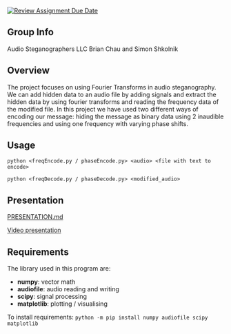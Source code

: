 [![Review Assignment Due Date](https://classroom.github.com/assets/deadline-readme-button-24ddc0f5d75046c5622901739e7c5dd533143b0c8e959d652212380cedb1ea36.svg)](https://classroom.github.com/a/ecp4su41)

## Group Info
Audio Steganographers LLC
Brian Chau and Simon Shkolnik

## Overview
The project focuses on using Fourier Transforms in audio steganography. We can add hidden data to an audio file by adding signals and extract the hidden data by using fourier transforms and reading the frequency data of the modified file. In this project we have used two different ways of encoding our message: hiding the message as binary data using 2 inaudible frequencies and using one frequency with varying phase shifts.

## Usage
`python <freqEncode.py / phaseEncode.py> <audio> <file with text to encode>`

`python <freqDecode.py / phaseDecode.py> <modified_audio>`

## Presentation
[PRESENTATION.md](PRESENTATION.md)

[Video presentation](https://www.youtube.com/watch?v=chCDIFemaw8)

## Requirements
The library used in this program are:
- **numpy**: vector math
- **audiofile**: audio reading and writing
- **scipy**: signal processing
- **matplotlib**: plotting / visualising

To install requirements: `python -m pip install numpy audiofile scipy matplotlib`
